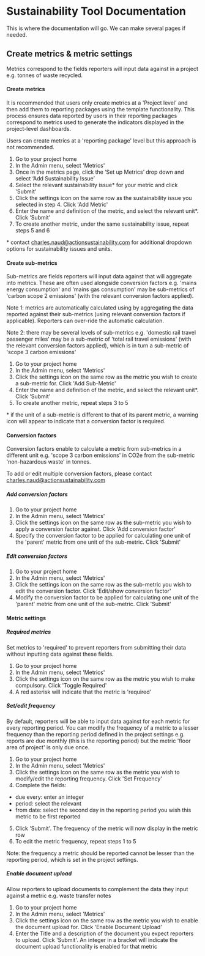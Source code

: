 # Sustainability Tool Documentation

This is where the documentation will go. We can make several pages if needed.

## Create metrics & metric settings

Metrics correspond to the fields reporters will input data against in a project e.g. tonnes of waste recycled.

#### Create metrics

It is recommended that users only create metrics at a 'Project level' and then add them to reporting packages using the template functionality. This process ensures data reported by users in their reporting packages correspond to metrics used to generate the indicators displayed in the project-level dashboards.

Users can create metrics at a 'reporting package' level but this approach is not recommended.

1. Go to your project home
2. In the Admin menu, select 'Metrics'
3. Once in the metrics page, click the ‘Set up Metrics’ drop down and select ‘Add Sustainability Issue’
4. Select the relevant sustainability issue* for your metric and click 'Submit'
5. Click the settings icon on the same row as the sustainability issue you selected in step 4. Click 'Add Metric'
6. Enter the name and definition of the metric, and select the relevant unit*. Click 'Submit'
7. To create another metric, under the same sustainability issue, repeat steps 5 and 6

\* contact charles.naud@actionsustainability.com for additional dropdown options for sustainability issues and units.


#### Create sub-metrics

Sub-metrics are fields reporters will input data against that will aggregate into metrics. These are often used alongside conversion factors e.g. 'mains energy consumption' and 'mains gas consumption' may be sub-metrics of 'carbon scope 2 emissions' (with the relevant conversion factors applied). 

Note 1: metrics are automatically calculated using by aggregating the data reported against their sub-metrics (using relevant conversion factors if applicable). Reporters can over-ride the automatic calculation.

Note 2: there may be several levels of sub-metrics e.g. 'domestic rail travel passenger miles' may be a sub-metric of 'total rail travel emissions' (with the relevant conversion factors applied), which is in turn a sub-metric of 'scope 3 carbon emissions'

1. Go to your project home
2. In the Admin menu, select 'Metrics'
3. Click the settings icon on the same row as the metric you wish to create a sub-metric for. Click 'Add Sub-Metric'
4. Enter the name and definition of the metric, and select the relevant unit*. Click 'Submit'
5. To create another metric, repeat steps 3 to 5

\* if the unit of a sub-metric is different to that of its parent metric, a warning icon will appear to indicate that a conversion factor is required.


#### Conversion factors 

Conversion factors enable to calculate a metric from sub-metrics in a different unit e.g. 'scope 3 carbon emissions' in CO2e from the sub-metric 'non-hazardous waste' in tonnes.

To add or edit multiple conversion factors, please contact charles.naud@actionsustainability.com

##### Add conversion factors

1. Go to your project home
2. In the Admin menu, select 'Metrics'
3. Click the settings icon on the same row as the sub-metric you wish to apply a conversion factor against. Click 'Add conversion factor'
4. Specify the conversion factor to be applied for calculating one unit of the 'parent' metric from one unit of the sub-metric. Click 'Submit'

##### Edit conversion factors

1. Go to your project home
2. In the Admin menu, select 'Metrics'
3. Click the settings icon on the same row as the sub-metric you wish to edit the conversion factor. Click 'Edit/show conversion factor'
4. Modify the conversion factor to be applied for calculating one unit of the 'parent' metric from one unit of the sub-metric. Click 'Submit'


#### Metric settings
##### Required metrics

Set metrics to 'required' to prevent reporters from submitting their data without inputting data against these fields.

1. Go to your project home
2. In the Admin menu, select 'Metrics'
3. Click the settings icon on the same row as the metric you wish to make compulsory. Click 'Toggle Required'
4. A red asterisk will indicate that the metric is 'required'

##### Set/edit frequency

By default, reporters will be able to input data against for each metric for every reporting period. You can modify the frequency of a metric to a lesser frequency than the reporting period defined in the project settings e.g. reports are due monthly (this is the reporting period) but the metric 'floor area of project' is only due once.

1. Go to your project home
2. In the Admin menu, select 'Metrics'
3. Click the settings icon on the same row as the metric you wish to modify/edit the reporting frequency. Click 'Set Frequency'
4. Complete the fields:
  - due every: enter an integer
  - period: select the relevant 
  - from date: select the second day in the reporting period you wish this metric to be first reported
  
 5. Click 'Submit'. The frequency of the metric will now display in the metric row
 6. To edit the metric frequency, repeat steps 1 to 5 
 
 Note: the frequency a metric should be reported cannot be lesser than the reporting period, which is set in the project settings.
 
 ##### Enable document upload
 
 Allow reporters to upload documents to complement the data they input against a metric e.g. waste transfer notes
 
1. Go to your project home
2. In the Admin menu, select 'Metrics' 
3. Click the settings icon on the same row as the metric you wish to enable the document upload for. Click 'Enable Document Upload'
4. Enter the Title and a description of the document you expect reporters to upload. Click 'Submit'. An integer in a bracket will indicate the document upload functionality is enabled for that metric
